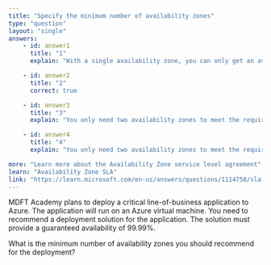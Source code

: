 ```yaml
---
title: "Specify the minimum number of availability zones"
type: "question"
layout: "single"
answers:
    - id: answer1
      title: "1"
      explain: "With a single availability zone, you can only get an availability of 99.9% at best (if using Premium SSD or Ultra Disk), which doesn't meet the required 99.99% availability."

    - id: answer2
      title: "2"
      correct: true

    - id: answer3
      title: "3"
      explain: "You only need two availability zones to meet the required 99.99% availability."

    - id: answer4
      title: "4"
      explain: "You only need two availability zones to meet the required 99.99% availability."

more: "Learn more about the Availability Zone service level agreement"
learn: "Availability Zone SLA"
link: "https://learn.microsoft.com/en-us/answers/questions/1114758/sla-for-virtual-machines"
---
```


MDFT Academy plans to deploy a critical line-of-business application to Azure. The application will run on an Azure virtual machine. You need to recommend a deployment solution for the application. The solution must provide a guaranteed availability of 99.99%. 

What is the minimum number of availability zones you should recommend for the deployment?